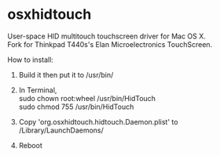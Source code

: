 osxhidtouch
===========

User-space HID multitouch touchscreen driver for Mac OS X.   
Fork for Thinkpad T440s's Elan Microelectronics TouchScreen.

How to install:

1. Build it then put it to /usr/bin/

2. In Terminal,  
sudo chown root:wheel /usr/bin/HidTouch  
sudo chmod 755 /usr/bin/HidTouch  

3. Copy 'org.osxhidtouch.hidtouch.Daemon.plist' to /Library/LaunchDaemons/

4. Reboot
